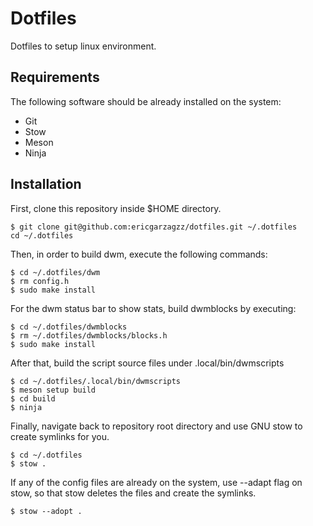 # Dotfiles

Dotfiles to setup linux environment.

## Requirements

The following software should be already installed on the system:

- Git
- Stow
- Meson
- Ninja

## Installation

First, clone this repository inside $HOME directory.

```
$ git clone git@github.com:ericgarzagzz/dotfiles.git ~/.dotfiles
cd ~/.dotfiles
```

Then, in order to build dwm, execute the following commands: 

```
$ cd ~/.dotfiles/dwm
$ rm config.h
$ sudo make install
```

For the dwm status bar to show stats, build dwmblocks by executing:

```
$ cd ~/.dotfiles/dwmblocks
$ rm ~/.dotfiles/dwmblocks/blocks.h
$ sudo make install
```

After that, build the script source files under .local/bin/dwmscripts

```
$ cd ~/.dotfiles/.local/bin/dwmscripts
$ meson setup build
$ cd build
$ ninja
```

Finally, navigate back to repository root directory and use GNU stow to create symlinks for you.

```
$ cd ~/.dotfiles
$ stow .
```

If any of the config files are already on the system, use --adapt flag on stow, so that stow deletes the files and create the symlinks.

```
$ stow --adopt .
```
